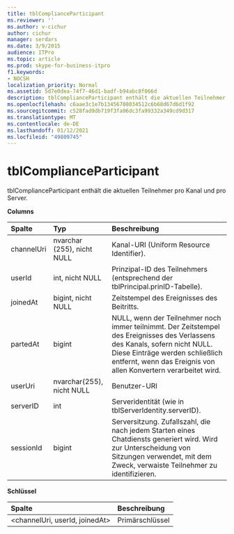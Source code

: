```yaml
---
title: tblComplianceParticipant
ms.reviewer: ''
ms.author: v-cichur
author: cichur
manager: serdars
ms.date: 3/9/2015
audience: ITPro
ms.topic: article
ms.prod: skype-for-business-itpro
f1.keywords:
- NOCSH
localization_priority: Normal
ms.assetid: 5d7e0dea-74f7-46d1-badf-b94abc8f066d
description: tblComplianceParticipant enthält die aktuellen Teilnehmer pro Kanal und pro Server.
ms.openlocfilehash: c6aae3c1e7b13456708034512c6b68d67d6d1f92
ms.sourcegitcommit: c528fad9db719f3fa96dc3fa99332a349cd9d317
ms.translationtype: MT
ms.contentlocale: de-DE
ms.lasthandoff: 01/12/2021
ms.locfileid: "49809745"
---
```

# <a name="tblcomplianceparticipant"></a>tblComplianceParticipant
 
tblComplianceParticipant enthält die aktuellen Teilnehmer pro Kanal und pro Server.
  
**Columns**

|**Spalte**|**Typ**|**Beschreibung**|
|:-----|:-----|:-----|
|channelUri  <br/> |nvarchar (255), nicht NULL  <br/> |Kanal-URI (Uniform Resource Identifier).  <br/> |
|userId  <br/> |int, nicht NULL  <br/> |Prinzipal-ID des Teilnehmers (entsprechend der tblPrincipal.prinID-Tabelle).  <br/> |
|joinedAt  <br/> |bigint, nicht NULL  <br/> |Zeitstempel des Ereignisses des Beitritts.  <br/> |
|partedAt  <br/> |bigint  <br/> |NULL, wenn der Teilnehmer noch immer teilnimmt. Der Zeitstempel des Ereignisses des Verlassens des Kanals, sofern nicht NULL.  <br/> Diese Einträge werden schließlich entfernt, wenn das Ereignis von allen Konvertern verarbeitet wird.  <br/> |
|userUri  <br/> |nvarchar(255), nicht NULL  <br/> |Benutzer-URI  <br/> |
|serverID  <br/> |int  <br/> |Serveridentität (wie in tblServerIdentity.serverID).  <br/> |
|sessionId  <br/> |bigint  <br/> |Serversitzung. Zufallszahl, die nach jedem Starten eines Chatdiensts generiert wird. Wird zur Unterscheidung von Sitzungen verwendet, mit dem Zweck, verwaiste Teilnehmer zu identifizieren.  <br/> |
   
**Schlüssel**

|**Spalte**|**Beschreibung**|
|:-----|:-----|
|\<channelUri, userId, joinedAt\>  <br/> |Primärschlüssel  <br/> |
   

